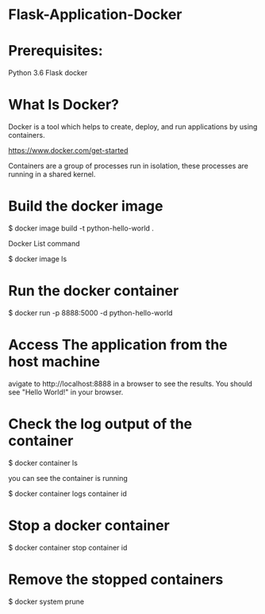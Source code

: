 # Flask-Application-Docker
# Prerequisites:

Python 3.6
Flask
docker

# What Is Docker?

Docker is a tool which helps to create, deploy, and run applications by using containers. 

https://www.docker.com/get-started

Containers are a group of processes run in isolation, these processes are running in a shared kernel.

# Build the docker image

$ docker image build -t python-hello-world .

Docker List command 

$ docker image ls

# Run the docker container

$ docker run -p 8888:5000 -d python-hello-world

 # Access The application from the host machine
 
 avigate to http://localhost:8888 in a browser to see the results.
You should see "Hello World!" in your browser.


# Check the log output of the container

$ docker container ls

you can see the container is running

$ docker container logs container id

# Stop a docker container

$ docker container stop container id

# Remove the stopped containers

$ docker system prune
